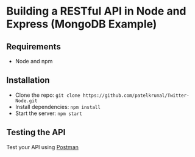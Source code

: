 # Building a RESTful API in Node and Express (MongoDB Example)

## Requirements

- Node and npm

## Installation

- Clone the repo: `git clone https://github.com/patelkrunal/Twitter-Node.git`
- Install dependencies: `npm install`
- Start the server: `npm start`

## Testing the API
Test your API using [Postman](https://chrome.google.com/webstore/detail/postman-rest-client-packa/fhbjgbiflinjbdggehcddcbncdddomop)

